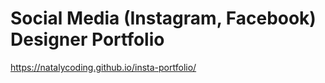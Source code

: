# Social Media (Instagram, Facebook) Designer Portfolio

https://natalycoding.github.io/insta-portfolio/


